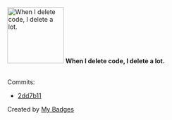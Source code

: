 <img src="https://my-badges.github.io/my-badges/mass-delete-commit-10k.png" alt="When I delete code, I delete a lot." title="When I delete code, I delete a lot." width="128">
<strong>When I delete code, I delete a lot.</strong>
<br><br>

Commits:

- <a href="https://github.com/pphatdev/blog/commit/2dd7b11b40a7145cf9d2981a9775b00852742ac4">2dd7b11</a>


Created by <a href="https://github.com/my-badges/my-badges">My Badges</a>